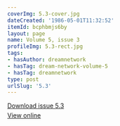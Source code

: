 ```yaml
---
coverImg: 5.3-cover.jpg
dateCreated: '1986-05-01T11:32:52'
itemId: bcphbmjs6by
layout: page
name: Volume 5, issue 3
profileImg: 5.3-rect.jpg
tags:
- hasAuthor: dreamnetwork
- hasTag: dream-network-volume-5
- hasTag: dreamnetwork
type: post
urlSlug: '5.3'
---
```

<p style="margin-block-end: 5px; margin-block-start: 5px;"><a href="../files/pdfs/Volume_5/5.3-Dream-Network-Bulletin-Vol-5-No-3.pdf" download="">Download issue 5.3</a></p><p style="margin-block-end: 5px; margin-block-start: 5px;"><a href="../files/pdfs/Volume_5/5.3-Dream-Network-Bulletin-Vol-5-No-3.pdf">View online</a></p>
